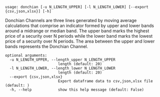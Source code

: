 ```
usage: donchian [-u N_LENGTH_UPPER] [-l N_LENGTH_LOWER] [--export {csv,json,xlsx}] [-h]
```

Donchian Channels are three lines generated by moving average calculations that comprise an indicator formed by upper and lower bands around a midrange or median band. The upper band marks the highest price of a security over N periods while the lower band marks the lowest price of a security over N periods. The area between the upper and lower bands represents the Donchian Channel.

```
optional arguments:
  -u N_LENGTH_UPPER, --length_upper N_LENGTH_UPPER
                        length (default: 20)
  -l N_LENGTH_LOWER, --length_lower N_LENGTH_LOWER
                        length (default: 20)
  --export {csv,json,xlsx}
                        Export dataframe data to csv,json,xlsx file (default: )
  -h, --help            show this help message (default: False)
```
